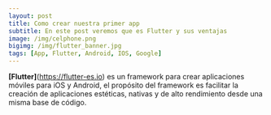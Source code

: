 ```yaml
---
layout: post
title: Como crear nuestra primer app
subtitle: En este post veremos que es Flutter y sus ventajas
image: /img/celphone.png
bigimg: /img/flutter_banner.jpg
tags: [App, Flutter, Android, IOS, Google]
---
```


**[Flutter]**(https://flutter-es.io) es un framework para crear aplicaciones móviles para iOS y Android, el propósito del framework es facilitar la creación de aplicaciones estéticas, nativas y de alto rendimiento desde una misma base de código.